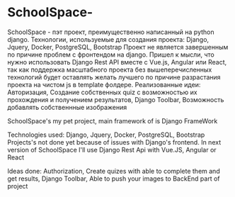 # SchoolSpace- 
SchoolSpace - пэт проект, преимущественно написанный на python django.
Технологии, используемые для создания проекта: Django, Jquery, Docker, PostgreSQL, Bootstrap
Проект не является завершенным по причине проблем с фронтендом на django. Пришел к мысли, что нужно использовать Django Rest API вместе с Vue.js, Angular или React, так как поддержка
масштабного проекта без вышеперечисленных технологий будет оставлять желать лучшего по причине разрастания проекта на чистом js в template фолдере. 
Реализованные идеи: Авторизация, Создание собственных quiz с возможностью их прохождения и получением результатов, Django Toolbar, Возможность добавлять собственнные изображения



SchoolSpace's  my pet project, main framework of is Django FrameWork

Technologies used: Django, Jquery, Docker, PostgreSQL, Bootstrap 
Projects's not done yet because of issues with Django's frontend. In next version of SchoolSpace I'll use Django Rest Api with Vue.JS, Angular or React
 
Ideas done: Authorization, Create quizes with able to complete them and get results, Django Toolbar, Able to push your images to BackEnd part of project 
